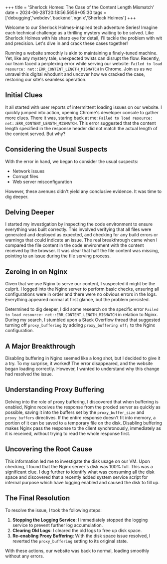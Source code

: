 +++
title = 'Sherlock Homes: The Case of the Content Length Mismatch'
date = 2024-06-28T20:18:56.5656+05:30
tags =['debugging','webdev','backend','ngnix','Sherlock Holmes']
+++ 


Welcome to our Sherlock Holmes-inspired tech adventure Series! Imagine each technical challenge as a thrilling mystery waiting to be solved. Like Sherlock Holmes with his sharp eye for detail, I'll tackle the problem with wit and precision. Let's dive in and crack these cases together!


Running a website smoothly is akin to maintaining a finely-tuned machine. Yet, like any mystery tale, unexpected twists can disrupt the flow. Recently, our team faced a perplexing error while serving our website: `Failed to load resource: net::ERR_CONTENT_LENGTH_MISMATCH` in Chrome. Join us as we unravel this digital whodunit and uncover how we cracked the case, restoring our site's seamless operation.

## Initial Clues 

It all started with user reports of intermittent loading issues on our website. I  quickly jumped into action, opening Chrome's developer console to gather more clues. There it was, staring back at me: `Failed to load resource: net::ERR_CONTENT_LENGTH_MISMATCH`. This error suggested that the content length specified in the response header did not match the actual length of the content served. But why?

## Considering the Usual Suspects 

With the error in hand, we began to consider the usual suspects:

- Network issues
- Corrupt files
- Web server misconfiguration

However, these avenues didn't yield any conclusive evidence. It was time to dig deeper.

## Delving Deeper 

I started my investigation by inspecting the code environment to ensure everything was built correctly. This involved verifying that all files were generated and deployed as expected, and checking for any build errors or warnings that could indicate an issue. The real breakthrough came when I compared the file content in the code environment with the content received by the browser. It was clear that half the file content was missing, pointing to an issue during the file serving process.

## Zeroing in on Nginx 

Given that we use Nginx to serve our content, I suspected it might be the culprit. I logged into the Nginx server to perform basic checks, ensuring all configurations were in order and there were no obvious errors in the logs. Everything appeared normal at first glance, but the problem persisted.

Determined to dig deeper, I did some research on the specific error `Failed to load resource: net::ERR_CONTENT_LENGTH_MISMATCH` in relation to Nginx. During my search, I stumbled upon a Stack Overflow thread that suggested turning off `proxy_buffering` by adding `proxy_buffering off;` to the Nginx configuration.

## A Major Breakthrough 

Disabling buffering in Nginx seemed like a long shot, but I decided to give it a try. To my surprise, it worked! The error disappeared, and the website began loading correctly. However, I wanted to understand why this change had resolved the issue.

## Understanding Proxy Buffering 

Delving into the role of proxy buffering, I discovered that when buffering is enabled, Nginx receives the response from the proxied server as quickly as possible, saving it into the buffers set by the `proxy_buffer_size` and `proxy_buffers` directives. If the entire response doesn't fit into memory, a portion of it can be saved to a temporary file on the disk. Disabling buffering makes Nginx pass the response to the client synchronously, immediately as it is received, without trying to read the whole response first.

## Uncovering the Root Cause 

This information led me to investigate the disk usage on our VM. Upon checking, I found that the Nginx server's disk was 100% full. This was a significant clue. I dug further to identify what was consuming all the disk space and discovered that a recently added system service script for internal purpose which have logging enabled and caused the disk to fill up.

## The Final Resolution 

To resolve the issue, I took the following steps:

1. **Stopping the Logging Service**: I immediately stopped the logging service to prevent further log accumulation. 
2. **Clearing Old Logs**: I cleared the old logs to free up disk space. 
3. **Re-enabling Proxy Buffering**: With the disk space issue resolved, I reverted the `proxy_buffering` setting to its original state. 

With these actions, our website was back to normal, loading smoothly without any errors. 
